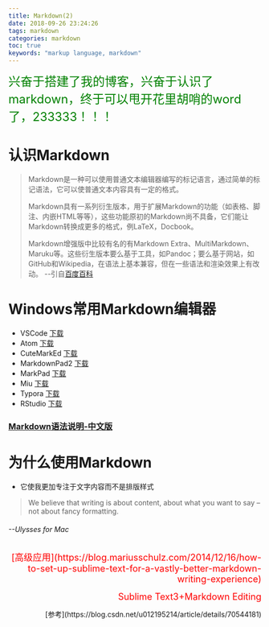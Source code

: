 ```yaml
---
title: Markdown(2)
date: 2018-09-26 23:24:26
tags: markdown
categories: markdown
toc: true
keywords: "markup language, markdown"
---
```


<font size="5" color="green">兴奋于搭建了我的博客，兴奋于认识了markdown，终于可以甩开花里胡哨的word了，233333！！！</font>

# 认识Markdown

>Markdown是一种可以使用普通文本编辑器编写的标记语言，通过简单的标记语法，它可以使普通文本内容具有一定的格式。
>
>Markdown具有一系列衍生版本，用于扩展Markdown的功能（如表格、脚注、内嵌HTML等等），这些功能原初的Markdown尚不具备，它们能让Markdown转换成更多的格式，例LaTeX，Docbook。
>
>Markdown增强版中比较有名的有Markdown Extra、MultiMarkdown、 Maruku等。这些衍生版本要么基于工具，如Pandoc；要么基于网站，如GitHub和Wikipedia，在语法上基本兼容，但在一些语法和渲染效果上有改动。
>  --引自[百度百科](https://baike.baidu.com/item/markdown/3245829?fr=aladdin)

<!-- more -->

# Windows常用Markdown编辑器

* VSCode [下载](https://code.visualstudio.com/)
* Atom [下载](https://ide.atom.io/)
* CuteMarkEd [下载](http://cloose.github.io/CuteMarkEd/)
* MarkdownPad2 [下载](http://markdownpad.com/)
* MarkPad [下载](http://code52.org/DownmarkerWPF/)
* Miu [下载](https://free.com.tw/miu/)
* Typora [下载](https://www.typora.io/)
* RStudio [下载](https://www.rstudio.com/)

### [Markdown语法说明-中文版](https://www.appinn.com/markdown/)

# 为什么使用Markdown

* 它使我更加专注于文字内容而不是排版样式

>We believe that writing is about content, about what you want to say – not about fancy formatting.

###### --Ulysses for Mac

<p align="right"><font size="4" color="red">[高级应用](https://blog.mariusschulz.com/2014/12/16/how-to-set-up-sublime-text-for-a-vastly-better-markdown-writing-experience)</font></p>
<p align="right"><font size="4" color="red">Sublime Text3+Markdown Editing</font></p>
<p align="right">[参考](https://blog.csdn.net/u012195214/article/details/70544181)